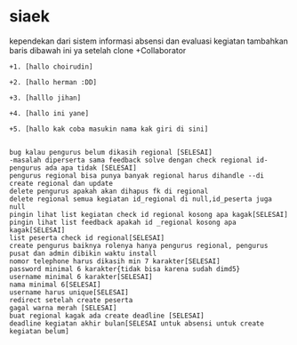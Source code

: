siaek
=====
kependekan dari sistem informasi absensi dan evaluasi kegiatan
tambahkan baris dibawah ini ya setelah clone
+Collaborator

	+1. [hallo choirudin]

	+2. [hallo herman :DD] 

	+3. [halllo jihan]

	+4. [hallo ini yane]

	+5. [hallo kak coba masukin nama kak giri di sini]


	bug kalau pengurus belum dikasih regional [SELESAI]
	-masalah diperserta sama feedback solve dengan check regional id-pengurus ada apa tidak [SELESAI]
	pengurus regional bisa punya banyak regional harus dihandle --di create regional dan update
	delete pengurus apakah akan dihapus fk di regional
	delete regional semua kegiatan id_regional di null,id_peserta juga null 
	pingin lihat list kegiatan check id regional kosong apa kagak[SELESAI]
	pingin lihat list feedback apakah id _regional kosong apa kagak[SELESAI]
	list peserta check id regional[SELESAI]
	create pengurus baiknya rolenya hanya pengurus regional, pengurus pusat dan admin dibikin waktu install
	nomor telephone harus dikasih min 7 karakter[SELESAI]
	password minimal 6 karakter{tidak bisa karena sudah dimd5}
	username minimal 6 karakter[SELESAI]
	nama minimal 6[SELESAI]
	username harus unique[SELESAI]
	redirect setelah create peserta
	gagal warna merah [SELESAI]
	buat regional kagak ada create deadline [SELESAI]
	deadline kegiatan akhir bulan[SELESAI untuk absensi untuk create kegiatan belum]